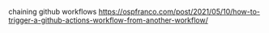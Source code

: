 chaining github workflows
https://ospfranco.com/post/2021/05/10/how-to-trigger-a-github-actions-workflow-from-another-workflow/